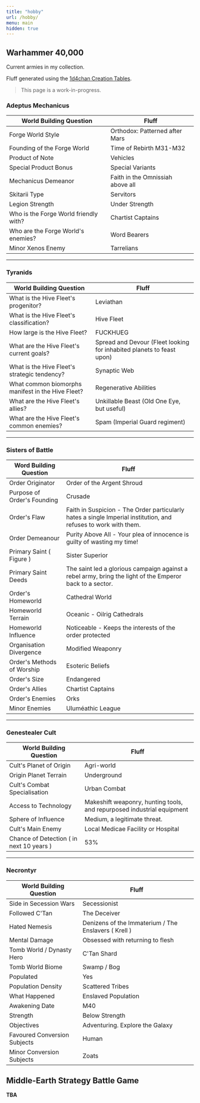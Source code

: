 ```yaml
---
title: "hobby"
url: /hobby/
menu: main
hidden: true
---
```


## Warhammer 40,000

Current armies in my collection.

Fluff generated using the [1d4chan Creation Tables](https://web.archive.org/web/20201112005953/https://1d4chan.org/wiki/Category:Creation_Tables).

> This page is a work-in-progress.

### Adeptus Mechanicus

| **World Building Question**               | **Fluff**                            |
|---------------------------------------|----------------------------------|
| Forge World Style                     | Orthodox: Patterned after Mars   |
| Founding of the Forge World           | Time of Rebirth M31-M32          |
| Product of Note                       | Vehicles                         |
| Special Product Bonus                 | Special Variants                 |
| Mechanicus Demeanor                   | Faith in the Omnissiah above all |
| Skitarii Type                         | Servitors                        |
| Legion Strength                       | Under Strength                   |
| Who is the Forge World friendly with? | Chartist Captains                |
| Who are the Forge World's enemies?    | Word Bearers                     |
| Minor Xenos Enemy                     | Tarrelians                       |

---

### Tyranids

| **World Building Question**                       | **Fluff**                                                             |
|---------------------------------------------------|-----------------------------------------------------------------------|
| What is the Hive Fleet's progenitor?              | Leviathan                                                             |
| What is the Hive Fleet's classification?          | Hive Fleet                                                            |
| How large is the Hive Fleet?                      | FUCKHUEG                                                              |
| What are the Hive Fleet's current goals?          | Spread and Devour (Fleet looking for inhabited planets to feast upon) |
| What is the Hive Fleet's strategic tendency?      | Synaptic Web                                                          |
| What common biomorphs manifest in the Hive Fleet? | Regenerative Abilities                                                |
| What are the Hive Fleet's allies?                 | Unkillable Beast (Old One Eye, but useful)                            |
| What are the Hive Fleet's common enemies?         | Spam (Imperial Guard regiment)                                        |

---

### Sisters of Battle

| **Word Building Question**  | **Fluff**                                                                                                       |
|-----------------------------|-----------------------------------------------------------------------------------------------------------------|
| Order Originator            | Order of the Argent Shroud                                                                                      |
| Purpose of Order's Founding | Crusade                                                                                                         |
| Order's Flaw                | Faith in Suspicion - The Order particularly hates a single Imperial institution, and refuses to work with them. |
| Order Demeanour             | Purity Above All - Your plea of innocence is guilty of wasting my time!                                         |
| Primary Saint ( Figure )    | Sister Superior                                                                                                 |
| Primary Saint Deeds         | The saint led a glorious campaign against a rebel army, bring the light of the Emperor back to a sector.        |
| Order's Homeworld           | Cathedral World                                                                                                 |
| Homeworld Terrain           | Oceanic - Oilrig Cathedrals                                                                                     |
| Homeworld Influence         | Noticeable - Keeps the interests of the order protected                                                         |
| Organisation Divergence     | Modified Weaponry                                                                                               |
| Order's Methods of Worship  | Esoteric Beliefs                                                                                                |
| Order's Size                | Endangered                                                                                                      |
| Order's Allies              | Chartist Captains                                                                                               |
| Order's Enemies             | Orks                                                                                                            |
| Minor Enemies               | Uluméathic League                                                                                               |

---

### Genestealer Cult

| **World Building Question**              | **Fluff**                                                              |
|------------------------------------------|------------------------------------------------------------------------|
| Cult's Planet of Origin                  | Agri-world                                                             |
| Origin Planet Terrain                    | Underground                                                            |
| Cult's Combat Specialisation             | Urban Combat                                                           |
| Access to Technology                     | Makeshift weaponry, hunting tools, and repurposed industrial equipment |
| Sphere of Influence                      | Medium, a legitimate threat.                                           |
| Cult's Main Enemy                        | Local Medicae Facility or Hospital                                     |
| Chance of Detection ( in next 10 years ) | 53%                                                                    |

---

### Necrontyr

| **World Building Question**      | **Fluff**                                                |
|------------------------------|------------------------------------------------------|
| Side in Secession Wars       | Secessionist                                         |
| Followed C'Tan               | The Deceiver                                         |
| Hated Nemesis                | Denizens of the Immaterium / The Enslavers ( Krell ) |
| Mental Damage                | Obsessed with returning to flesh                     |
| Tomb World / Dynasty Hero    | C'Tan Shard                                          |
| Tomb World Biome             | Swamp / Bog                                          |
| Populated                    | Yes                                                  |
| Population Density           | Scattered Tribes                                     |
| What Happened                | Enslaved Population                                  |
| Awakening Date               | M40                                                  |
| Strength                     | Below Strength                                       |
| Objectives                   | Adventuring. Explore the Galaxy                      |
| Favoured Conversion Subjects | Human                                                |
| Minor Conversion Subjects    | Zoats                                                |

## Middle-Earth Strategy Battle Game

**TBA**